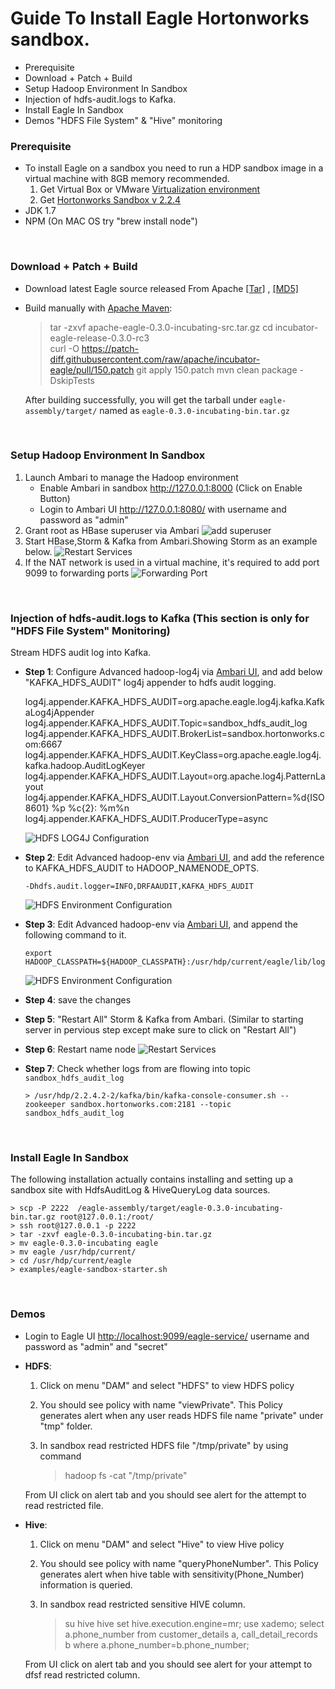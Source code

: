 <!--
{% comment %}
Licensed to the Apache Software Foundation (ASF) under one or more
contributor license agreements.  See the NOTICE file distributed with
this work for additional information regarding copyright ownership.
The ASF licenses this file to you under the Apache License, Version 2.0
(the "License"); you may not use this file except in compliance with
the License.  You may obtain a copy of the License at

http://www.apache.org/licenses/LICENSE-2.0

Unless required by applicable law or agreed to in writing, software
distributed under the License is distributed on an "AS IS" BASIS,
WITHOUT WARRANTIES OR CONDITIONS OF ANY KIND, either express or implied.
See the License for the specific language governing permissions and
limitations under the License.
{% endcomment %}
-->

Guide To Install Eagle Hortonworks sandbox. 
===============================================
* Prerequisite
* Download + Patch + Build
* Setup Hadoop Environment In Sandbox
* Injection of hdfs-audit.logs to Kafka.
* Install Eagle In Sandbox
* Demos "HDFS File System" & "Hive" monitoring

### **Prerequisite**
* To install Eagle on a sandbox you need to run a HDP sandbox image in a virtual machine with 8GB memory recommended.
	1. Get Virtual Box or VMware [Virtualization environment](http://hortonworks.com/products/hortonworks-sandbox/#install)
	2. Get [Hortonworks Sandbox v 2.2.4](http://hortonworks.com/products/hortonworks-sandbox/#archive)
* JDK 1.7  
* NPM (On MAC OS try "brew install node") 	
<br/>

### **Download + Patch + Build**
* Download latest Eagle source released From Apache [[Tar]](http://www-us.apache.org/dist/incubator/eagle/apache-eagle-0.3.0-incubating/apache-eagle-0.3.0-incubating-src.tar.gz) , [[MD5]](http://www-us.apache.org/dist/incubator/eagle/apache-eagle-0.3.0-incubating/apache-eagle-0.3.0-incubating-src.tar.gz.md5) 
* Build manually with [Apache Maven](https://maven.apache.org/):

     > tar -zxvf apache-eagle-0.3.0-incubating-src.tar.gz
	 > cd incubator-eagle-release-0.3.0-rc3  
	 > curl -O https://patch-diff.githubusercontent.com/raw/apache/incubator-eagle/pull/150.patch
     > git apply 150.patch
	 > mvn clean package -DskipTests

	After building successfully, you will get the tarball under `eagle-assembly/target/` named as `eagle-0.3.0-incubating-bin.tar.gz`
<br/>

### **Setup Hadoop Environment In Sandbox**
1. Launch Ambari to manage the Hadoop environment
   * Enable Ambari in sandbox http://127.0.0.1:8000 (Click on Enable Button)
   * Login to Ambari UI http://127.0.0.1:8080/ with username and password as "admin"
2. Grant root as HBase superuser via Ambari
![add superuser](https://github.com/hdendukuri/incubator-eagle/blob/master/eagle-docs/images/hbase-superuser.png)
3. Start HBase,Storm & Kafka from Ambari.Showing Storm as an example below. 
![Restart Services](https://github.com/hdendukuri/incubator-eagle/blob/master/eagle-docs/images/start-storm.png "Services")
4. If the NAT network is used in a virtual machine, it's required to add port 9099 to forwarding ports
  ![Forwarding Port](https://github.com/hdendukuri/incubator-eagle/blob/master/eagle-docs/images/eagle-service.png)

<br/>

### **Injection of hdfs-audit.logs to Kafka (This section is only for "HDFS File System" Monitoring)**   
Stream HDFS audit log into Kafka.

* **Step 1**: Configure Advanced hadoop-log4j via <a href="http://localhost:8080/#/main/services/HDFS/configs" target="_blank">Ambari UI</a>, and add below "KAFKA_HDFS_AUDIT" log4j appender to hdfs audit logging.

	log4j.appender.KAFKA_HDFS_AUDIT=org.apache.eagle.log4j.kafka.KafkaLog4jAppender
	log4j.appender.KAFKA_HDFS_AUDIT.Topic=sandbox_hdfs_audit_log
	log4j.appender.KAFKA_HDFS_AUDIT.BrokerList=sandbox.hortonworks.com:6667
	log4j.appender.KAFKA_HDFS_AUDIT.KeyClass=org.apache.eagle.log4j.kafka.hadoop.AuditLogKeyer
	log4j.appender.KAFKA_HDFS_AUDIT.Layout=org.apache.log4j.PatternLayout
	log4j.appender.KAFKA_HDFS_AUDIT.Layout.ConversionPattern=%d{ISO8601} %p %c{2}: %m%n
	log4j.appender.KAFKA_HDFS_AUDIT.ProducerType=async

    ![HDFS LOG4J Configuration](https://github.com/hdendukuri/incubator-eagle/blob/master/eagle-docs/images/hdfs-log4j-conf.png "hdfslog4jconf")

* **Step 2**: Edit Advanced hadoop-env via <a href="http://localhost:8080/#/main/services/HDFS/configs" target="_blank">Ambari UI</a>, and add the reference to KAFKA_HDFS_AUDIT to HADOOP_NAMENODE_OPTS.

      -Dhdfs.audit.logger=INFO,DRFAAUDIT,KAFKA_HDFS_AUDIT

    ![HDFS Environment Configuration](https://github.com/hdendukuri/incubator-eagle/blob/master/eagle-docs/images/hdfs-env-conf.png "hdfsenvconf")

* **Step 3**: Edit Advanced hadoop-env via <a href="http://localhost:8080/#/main/services/HDFS/configs" target="_blank">Ambari UI</a>, and append the following command to it.

      export HADOOP_CLASSPATH=${HADOOP_CLASSPATH}:/usr/hdp/current/eagle/lib/log4jkafka/lib/*

    ![HDFS Environment Configuration](https://github.com/hdendukuri/incubator-eagle/blob/master/eagle-docs/images/hdfs-env-conf2.png "hdfsenvconf2")

* **Step 4**: save the changes 

* **Step 5**: "Restart All" Storm & Kafka from Ambari. (Similar to starting server in pervious step except make sure to click on "Restart All")

* **Step 6**: Restart name node 
![Restart Services](https://github.com/hdendukuri/incubator-eagle/blob/master/eagle-docs/images/nn-restart.png "Services")

* **Step 7**: Check whether logs from are flowing into topic `sandbox_hdfs_audit_log`
      
      > /usr/hdp/2.2.4.2-2/kafka/bin/kafka-console-consumer.sh --zookeeper sandbox.hortonworks.com:2181 --topic sandbox_hdfs_audit_log      
      
<br/>

### **Install Eagle In Sandbox**
The following installation actually contains installing and setting up a sandbox site with HdfsAuditLog & HiveQueryLog  data sources. 
    
    > scp -P 2222  /eagle-assembly/target/eagle-0.3.0-incubating-bin.tar.gz root@127.0.0.1:/root/ 
    > ssh root@127.0.0.1 -p 2222
    > tar -zxvf eagle-0.3.0-incubating-bin.tar.gz
    > mv eagle-0.3.0-incubating eagle
    > mv eagle /usr/hdp/current/      
    > cd /usr/hdp/current/eagle
    > examples/eagle-sandbox-starter.sh

<br/>

### **Demos**
* Login to Eagle UI [http://localhost:9099/eagle-service/](http://localhost:9099/eagle-service/) username and password as "admin" and "secret"
* **HDFS**:
	1. Click on menu "DAM" and select "HDFS" to view HDFS policy
	2. You should see policy with name "viewPrivate". This Policy generates alert when any user reads HDFS file name "private" under "tmp" folder.
	3. In sandbox read restricted HDFS file "/tmp/private" by using command 
	
	   > hadoop fs -cat "/tmp/private"

	From UI click on alert tab and you should see alert for the attempt to read restricted file.  
* **Hive**:
	1. Click on menu "DAM" and select "Hive" to view Hive policy
	2. You should see policy with name "queryPhoneNumber". This Policy generates alert when hive table with sensitivity(Phone_Number) information is queried. 
	3. In sandbox read restricted sensitive HIVE column.
	
	   > su hive
       > hive
       > set hive.execution.engine=mr;
       > use xademo;
       > select a.phone_number from customer_details a, call_detail_records b where a.phone_number=b.phone_number;

    
	From UI click on alert tab and you should see alert for your attempt to dfsf read restricted column.  
<br/>
